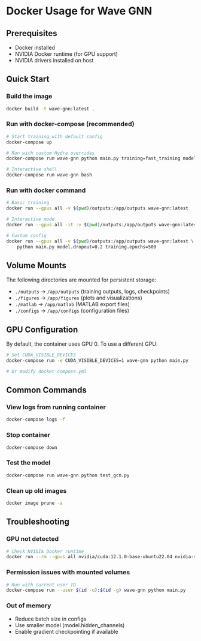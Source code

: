 # Docker Usage for Wave GNN

## Prerequisites

- Docker installed
- NVIDIA Docker runtime (for GPU support)
- NVIDIA drivers installed on host

## Quick Start

### Build the image
```bash
docker build -t wave-gnn:latest .
```

### Run with docker-compose (recommended)
```bash
# Start training with default config
docker-compose up

# Run with custom Hydra overrides
docker-compose run wave-gnn python main.py training=fast_training model.dropout=0.3

# Interactive shell
docker-compose run wave-gnn bash
```

### Run with docker command
```bash
# Basic training
docker run --gpus all -v $(pwd)/outputs:/app/outputs wave-gnn:latest

# Interactive mode
docker run --gpus all -it -v $(pwd)/outputs:/app/outputs wave-gnn:latest bash

# Custom config
docker run --gpus all -v $(pwd)/outputs:/app/outputs wave-gnn:latest \
    python main.py model.dropout=0.2 training.epochs=500
```

## Volume Mounts

The following directories are mounted for persistent storage:
- `./outputs` → `/app/outputs` (training outputs, logs, checkpoints)
- `./figures` → `/app/figures` (plots and visualizations)
- `./matlab` → `/app/matlab` (MATLAB export files)
- `./configs` → `/app/configs` (configuration files)

## GPU Configuration

By default, the container uses GPU 0. To use a different GPU:

```bash
# Set CUDA_VISIBLE_DEVICES
docker-compose run -e CUDA_VISIBLE_DEVICES=1 wave-gnn python main.py

# Or modify docker-compose.yml
```

## Common Commands

### View logs from running container
```bash
docker-compose logs -f
```

### Stop container
```bash
docker-compose down
```

### Test the model
```bash
docker-compose run wave-gnn python test_gcn.py
```

### Clean up old images
```bash
docker image prune -a
```

## Troubleshooting

### GPU not detected
```bash
# Check NVIDIA Docker runtime
docker run --rm --gpus all nvidia/cuda:12.1.0-base-ubuntu22.04 nvidia-smi
```

### Permission issues with mounted volumes
```bash
# Run with current user ID
docker-compose run --user $(id -u):$(id -g) wave-gnn python main.py
```

### Out of memory
- Reduce batch size in configs
- Use smaller model (model.hidden_channels)
- Enable gradient checkpointing if available
